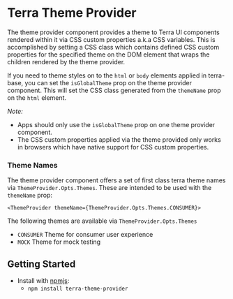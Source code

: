 # Terra Theme Provider

The theme provider component provides a theme to Terra UI components rendered within it via CSS custom properties a.k.a CSS variables. This is accomplished by setting a CSS class which contains defined CSS custom properties for the specified theme on the DOM element that wraps the children rendered by the theme provider.

If you need to theme styles on to the `html` or `body` elements applied in terra-base, you can set the `isGlobalTheme` prop on the theme provider component. This will set the CSS class generated from the `themeName` prop on the `html` element.

*Note:*
* Apps should only use the `isGlobalTheme` prop on one theme provider component.
* The CSS custom properties applied via the theme provided only works in browsers which have native support for CSS custom properties.

### Theme Names
The theme provider component offers a set of first class terra theme names via `ThemeProvider.Opts.Themes`.
These are intended to be used with the `themeName` prop:

`<ThemeProvider themeName={ThemeProvider.Opts.Themes.CONSUMER}>`

The following themes are available via `ThemeProvider.Opts.Themes`

* `CONSUMER` Theme for consumer user experience
* `MOCK` Theme for mock testing

## Getting Started

- Install with [npmjs](https://www.npmjs.com):
  - `npm install terra-theme-provider`
